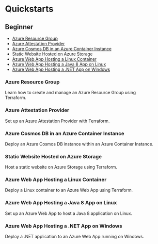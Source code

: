 # Quickstarts

## Beginner

- [Azure Resource Group](#azure-resource-group)
- [Azure Attestation Provider](#azure-attestation-provider)
- [Azure Cosmos DB in an Azure Container Instance](#azure-cosmos-db-in-an-azure-container-instance)
- [Static Website Hosted on Azure Storage](#static-website-hosted-on-azure-storage)
- [Azure Web App Hosting a Linux Container](#azure-web-app-hosting-a-linux-container)
- [Azure Web App Hosting a Java 8 App on Linux](#azure-web-app-hosting-a-java-8-app-on-linux)
- [Azure Web App Hosting a .NET App on Windows](#azure-web-app-hosting-a-net-app-on-windows)

### Azure Resource Group
Learn how to create and manage an Azure Resource Group using Terraform.

### Azure Attestation Provider
Set up an Azure Attestation Provider with Terraform.

### Azure Cosmos DB in an Azure Container Instance
Deploy an Azure Cosmos DB instance within an Azure Container Instance.

### Static Website Hosted on Azure Storage
Host a static website on Azure Storage using Terraform.

### Azure Web App Hosting a Linux Container
Deploy a Linux container to an Azure Web App using Terraform.

### Azure Web App Hosting a Java 8 App on Linux
Set up an Azure Web App to host a Java 8 application on Linux.

### Azure Web App Hosting a .NET App on Windows
Deploy a .NET application to an Azure Web App running on Windows.